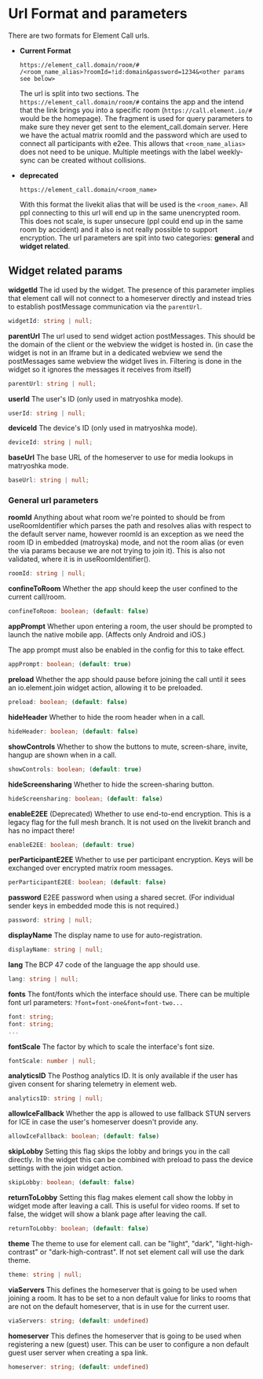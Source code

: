 # Url Format and parameters

There are two formats for Element Call urls.

- **Current Format**

  ```text
  https://element_call.domain/room/#
  /<room_name_alias>?roomId=!id:domain&password=1234&<other params see below>
  ```

  The url is split into two sections. The `https://element_call.domain/room/#`
  contains the app and the intend that the link brings you into a specific room
  (`https://call.element.io/#` would be the homepage). The fragment is used for
  query parameters to make sure they never get sent to the element_call.domain
  server. Here we have the actual matrix roomId and the password which are used
  to connect all participants with e2ee. This allows that `<room_name_alias>` does
  not need to be unique. Multiple meetings with the label weekly-sync can be created
  without collisions.

- **deprecated**

  ```text
  https://element_call.domain/<room_name>
  ```

  With this format the livekit alias that will be used is the `<room_name>`.
  All ppl connecting to this url will end up in the same unencrypted room.
  This does not scale, is super unsecure
  (ppl could end up in the same room by accident) and it also is not really
  possible to support encryption.
  The url parameters are spit into two categories: **general** and **widget related**.

## Widget related params

**widgetId**
The id used by the widget. The presence of this parameter implies that element
call will not connect to a homeserver directly and instead tries to establish
postMessage communication via the `parentUrl`.

```ts
widgetId: string | null;
```

**parentUrl**
The url used to send widget action postMessages. This should be the domain of
the client or the webview the widget is hosted in. (in case the widget is not
in an Iframe but in a dedicated webview we send the postMessages same webview
the widget lives in. Filtering is done in the widget so it ignores the messages
it receives from itself)

```ts
parentUrl: string | null;
```

**userId**
The user's ID (only used in matryoshka mode).

```ts
userId: string | null;
```

**deviceId**
The device's ID (only used in matryoshka mode).

```ts
deviceId: string | null;
```

**baseUrl**
The base URL of the homeserver to use for media lookups in matryoshka mode.

```ts
baseUrl: string | null;
```

### General url parameters

**roomId**
Anything about what room we're pointed to should be from useRoomIdentifier which
parses the path and resolves alias with respect to the default server name, however
roomId is an exception as we need the room ID in embedded (matroyska) mode, and not
the room alias (or even the via params because we are not trying to join it). This
is also not validated, where it is in useRoomIdentifier().

```ts
roomId: string | null;
```

**confineToRoom**
Whether the app should keep the user confined to the current call/room.

```ts
confineToRoom: boolean; (default: false)
```

**appPrompt**
Whether upon entering a room, the user should be prompted to launch the
native mobile app. (Affects only Android and iOS.)

The app prompt must also be enabled in the config for this to take effect.

```ts
appPrompt: boolean; (default: true)
```

**preload**
Whether the app should pause before joining the call until it sees an
io.element.join widget action, allowing it to be preloaded.

```ts
preload: boolean; (default: false)
```

**hideHeader**
Whether to hide the room header when in a call.

```ts
hideHeader: boolean; (default: false)
```

**showControls**
Whether to show the buttons to mute, screen-share, invite, hangup are shown
when in a call.

```ts
showControls: boolean; (default: true)
```

**hideScreensharing**
Whether to hide the screen-sharing button.

```ts
hideScreensharing: boolean; (default: false)
```

**enableE2EE** (Deprecated)
Whether to use end-to-end encryption. This is a legacy flag for the full mesh branch.
It is not used on the livekit branch and has no impact there!

```ts
enableE2EE: boolean; (default: true)
```

**perParticipantE2EE**
Whether to use per participant encryption.
Keys will be exchanged over encrypted matrix room messages.

```ts
perParticipantE2EE: boolean; (default: false)
```

**password**
E2EE password when using a shared secret.
(For individual sender keys in embedded mode this is not required.)

```ts
password: string | null;
```

**displayName**
The display name to use for auto-registration.

```ts
displayName: string | null;
```

**lang**
The BCP 47 code of the language the app should use.

```ts
lang: string | null;
```

**fonts**
The font/fonts which the interface should use.
There can be multiple font url parameters: `?font=font-one&font=font-two...`

```ts
font: string;
font: string;
...
```

**fontScale**
The factor by which to scale the interface's font size.

```ts
fontScale: number | null;
```

**analyticsID**
The Posthog analytics ID. It is only available if the user has given consent for
sharing telemetry in element web.

```ts
analyticsID: string | null;
```

**allowIceFallback**
Whether the app is allowed to use fallback STUN servers for ICE in case the
user's homeserver doesn't provide any.

```ts
allowIceFallback: boolean; (default: false)
```

**skipLobby**
Setting this flag skips the lobby and brings you in the call directly.
In the widget this can be combined with preload to pass the device settings
with the join widget action.

```ts
skipLobby: boolean; (default: false)
```

**returnToLobby**
Setting this flag makes element call show the lobby in widget mode after leaving
a call.
This is useful for video rooms.
If set to false, the widget will show a blank page after leaving the call.

```ts
returnToLobby: boolean; (default: false)
```

**theme**
The theme to use for element call.
can be "light", "dark", "light-high-contrast" or "dark-high-contrast".
If not set element call will use the dark theme.

```ts
theme: string | null;
```

**viaServers**
This defines the homeserver that is going to be used when joining a room.
It has to be set to a non default value for links to rooms
that are not on the default homeserver,
that is in use for the current user.

```ts
viaServers: string; (default: undefined)
```

**homeserver**
This defines the homeserver that is going to be used when registering
a new (guest) user.
This can be user to configure a non default guest user server when
creating a spa link.

```ts
homeserver: string; (default: undefined)
```

